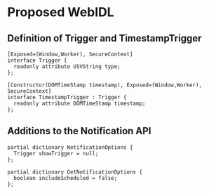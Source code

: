 # Proposed WebIDL

## Definition of Trigger and TimestampTrigger
```webidl
[Exposed=(Window,Worker), SecureContext]
interface Trigger {
  readonly attribute USVString type;
};

[Constructor(DOMTimeStamp timestamp), Exposed=(Window,Worker), SecureContext]
interface TimestampTrigger : Trigger {
  readonly attribute DOMTimeStamp timestamp;
};
```

## Additions to the Notification API
```webidl
partial dictionary NotificationOptions {
  Trigger showTrigger = null;
};

partial dictionary GetNotificationOptions {
  boolean includeScheduled = false;
};
```
